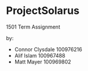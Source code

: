 # ProjectSolarus
1501 Term Assignment

by:
  - Connor Clysdale 100976216
  - Alif Islam      100967488
  - Matt Mayer      100969802
